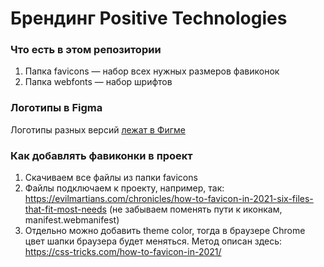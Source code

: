 # Брендинг Positive Technologies

### Что есть в этом репозитории
1. Папка favicons — набор всех нужных размеров фавиконок
2. Папка webfonts — набор шрифтов

### Логотипы в Figma
Логотипы разных версий [лежат в Фигме](https://www.figma.com/file/FtKbhjXaX3LsmFpgvFoJyh/?node-id=0%3A1)

### Как добавлять фавиконки в проект
1. Скачиваем все файлы из папки favicons
2. Файлы подключаем к проекту, например, так: https://evilmartians.com/chronicles/how-to-favicon-in-2021-six-files-that-fit-most-needs (не забываем поменять пути к иконкам, manifest.webmanifest)
3. Отдельно можно добавить theme color, тогда в браузере Chrome цвет шапки браузера будет меняться. Метод описан здесь: https://css-tricks.com/how-to-favicon-in-2021/
